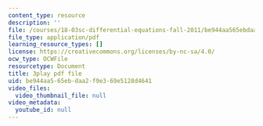 ```yaml
---
content_type: resource
description: ''
file: /courses/18-03sc-differential-equations-fall-2011/be944aa565ebdaa2f9e369e5128d4641_IrRgAWI6bmw.pdf
file_type: application/pdf
learning_resource_types: []
license: https://creativecommons.org/licenses/by-nc-sa/4.0/
ocw_type: OCWFile
resourcetype: Document
title: 3play pdf file
uid: be944aa5-65eb-daa2-f9e3-69e5128d4641
video_files:
  video_thumbnail_file: null
video_metadata:
  youtube_id: null
---
```

